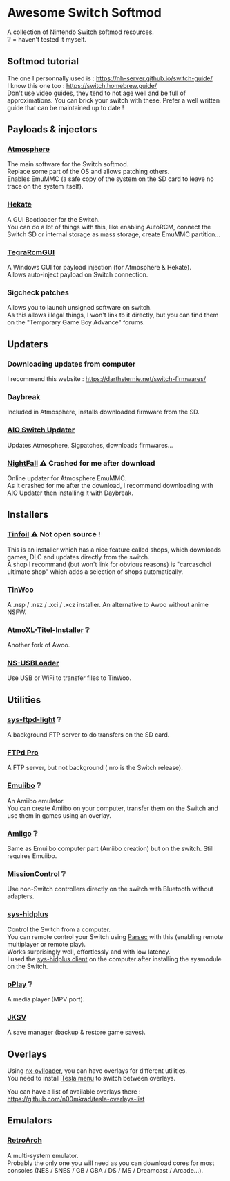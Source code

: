 # Awesome Switch Softmod

A collection of Nintendo Switch softmod resources.  
❔ = haven't tested it myself.

## Softmod tutorial

The one I personnally used is : https://nh-server.github.io/switch-guide/  
I know this one too : https://switch.homebrew.guide/  
Don't use video guides, they tend to not age well and be full of approximations. You can brick your switch with these. Prefer a well written guide that can be maintained up to date !

## Payloads & injectors

### [Atmosphere](https://github.com/Atmosphere-NX/Atmosphere)

The main software for the Switch softmod.  
Replace some part of the OS and allows patching others.  
Enables EmuMMC (a safe copy of the system on the SD card to leave no trace on the system itself).

### [Hekate](https://github.com/CTCaer/hekate)

A GUI Bootloader for the Switch.  
You can do a lot of things with this, like enabling AutoRCM, connect the Switch SD or internal storage as mass storage, create EmuMMC partition...

### [TegraRcmGUI](https://github.com/eliboa/TegraRcmGUI)

A Windows GUI for payload injection (for Atmosphere & Hekate).  
Allows auto-inject payload on Switch connection.

### Sigcheck patches

Allows you to launch unsigned software on switch.  
As this allows illegal things, I won't link to it directly, but you can find them on the "Temporary Game Boy Advance" forums.

## Updaters

### Downloading updates from computer

I recommend this website : https://darthsternie.net/switch-firmwares/

### Daybreak

Included in Atmosphere, installs downloaded firmware from the SD.

### [AIO Switch Updater](https://github.com/HamletDuFromage/aio-switch-updater)

Updates Atmosphere, Sigpatches, downloads firmwares...

### [NightFall](https://github.com/D3fau4/NightFall) ⚠️ Crashed for me after download

Online updater for Atmosphere EmuMMC.  
As it crashed for me after the download, I recommend downloading with AIO Updater then installing it with Daybreak.

## Installers

### [Tinfoil](https://tinfoil.io/Download#download) ⚠️ Not open source !

This is an installer which has a nice feature called shops, which downloads games, DLC and updates directly from the switch.  
A shop I recommand (but won't link for obvious reasons) is "carcaschoi ultimate shop" which adds a selection of shops automatically.

### [TinWoo](https://github.com/mrdude2478/TinWoo)

A .nsp / .nsz / .xci / .xcz installer. An alternative to Awoo without anime NSFW.

### [AtmoXL-Titel-Installer](https://github.com/dezem/AtmoXL-Titel-Installer) ❔

Another fork of Awoo.

### [NS-USBLoader](https://github.com/developersu/ns-usbloader)

Use USB or WiFi to transfer files to TinWoo.

## Utilities

### [sys-ftpd-light](https://github.com/cathery/sys-ftpd-light) ❔

A background FTP server to do transfers on the SD card.

### [FTPd Pro](https://github.com/mtheall/ftpd)

A FTP server, but not background (.nro is the Switch release).

### [Emuiibo](https://github.com/XorTroll/emuiibo) ❔

An Amiibo emulator.  
You can create Amiibo on your computer, transfer them on the Switch and use them in games using an overlay.

### [Amiigo](https://github.com/CompSciOrBust/Amiigo) ❔

Same as Emuiibo computer part (Amiibo creation) but on the switch. Still requires Emuiibo.

### [MissionControl](https://github.com/ndeadly/MissionControl) ❔

Use non-Switch controllers directly on the switch with Bluetooth without adapters.

### [sys-hidplus](https://github.com/PaskaPinishkes/sys-hidplus)

Control the Switch from a computer.  
You can remote control your Switch using [Parsec](https://parsec.app/) with this (enabling remote multiplayer or remote play).  
Works surprisingly well, effortlessly and with low latency.  
I used the [sys-hidplus client](https://github.com/PaskaPinishkes/SwitchSysHidplusClient) on the computer after installing the sysmodule on the Switch.

### [pPlay](https://github.com/Cpasjuste/pplay) ❔

A media player (MPV port).

### [JKSV](https://github.com/J-D-K/JKSV)

A save manager (backup & restore game saves).

## Overlays


Using [nx-ovlloader](https://github.com/WerWolv/nx-ovlloader), you can have overlays for different utilities.  
You need to install [Tesla menu](https://github.com/WerWolv/Tesla-Menu) to switch between overlays.

You can have a list of available overlays there : https://github.com/n00mkrad/tesla-overlays-list

## Emulators

### [RetroArch](https://retroarch.com/?page=platforms)

A multi-system emulator.  
Probably the only one you will need as you can download cores for most consoles (NES / SNES / GB / GBA / DS / MS / Dreamcast / Arcade...).
